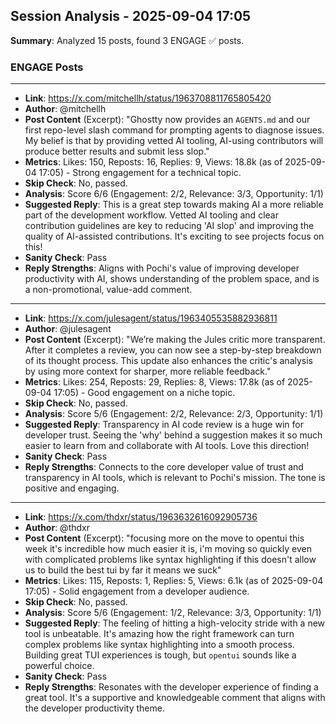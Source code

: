 ## Session Analysis - 2025-09-04 17:05

**Summary**: Analyzed 15 posts, found 3 ENGAGE ✅ posts.

### ENGAGE Posts

---

- **Link**: https://x.com/mitchellh/status/1963708811765805420
- **Author**: @mitchellh
- **Post Content** (Excerpt): "Ghostty now provides an `AGENTS.md` and our first repo-level slash command for prompting agents to diagnose issues. My belief is that by providing vetted AI tooling, AI-using contributors will produce better results and submit less slop."
- **Metrics**: Likes: 150, Reposts: 16, Replies: 9, Views: 18.8k (as of 2025-09-04 17:05) - Strong engagement for a technical topic.
- **Skip Check**: No, passed.
- **Analysis**: Score 6/6 (Engagement: 2/2, Relevance: 3/3, Opportunity: 1/1)
- **Suggested Reply**: This is a great step towards making AI a more reliable part of the development workflow. Vetted AI tooling and clear contribution guidelines are key to reducing 'AI slop' and improving the quality of AI-assisted contributions. It's exciting to see projects focus on this!
- **Sanity Check**: Pass
- **Reply Strengths**: Aligns with Pochi's value of improving developer productivity with AI, shows understanding of the problem space, and is a non-promotional, value-add comment.

---

- **Link**: https://x.com/julesagent/status/1963405535882936811
- **Author**: @julesagent
- **Post Content** (Excerpt): "We’re making the Jules critic more transparent. After it completes a review, you can now see a step-by-step breakdown of its thought process. This update also enhances the critic's analysis by using more context for sharper, more reliable feedback."
- **Metrics**: Likes: 254, Reposts: 29, Replies: 8, Views: 17.8k (as of 2025-09-04 17:05) - Good engagement on a niche topic.
- **Skip Check**: No, passed.
- **Analysis**: Score 5/6 (Engagement: 2/2, Relevance: 2/3, Opportunity: 1/1)
- **Suggested Reply**: Transparency in AI code review is a huge win for developer trust. Seeing the 'why' behind a suggestion makes it so much easier to learn from and collaborate with AI tools. Love this direction!
- **Sanity Check**: Pass
- **Reply Strengths**: Connects to the core developer value of trust and transparency in AI tools, which is relevant to Pochi's mission. The tone is positive and engaging.

---

- **Link**: https://x.com/thdxr/status/1963632616092905736
- **Author**: @thdxr
- **Post Content** (Excerpt): "focusing more on the move to opentui this week it's incredible how much easier it is, i'm moving so quickly even with complicated problems like syntax highlighting if this doesn't allow us to build the best tui by far it means we suck"
- **Metrics**: Likes: 115, Reposts: 1, Replies: 5, Views: 6.1k (as of 2025-09-04 17:05) - Solid engagement from a developer audience.
- **Skip Check**: No, passed.
- **Analysis**: Score 5/6 (Engagement: 1/2, Relevance: 3/3, Opportunity: 1/1)
- **Suggested Reply**: The feeling of hitting a high-velocity stride with a new tool is unbeatable. It's amazing how the right framework can turn complex problems like syntax highlighting into a smooth process. Building great TUI experiences is tough, but `opentui` sounds like a powerful choice.
- **Sanity Check**: Pass
- **Reply Strengths**: Resonates with the developer experience of finding a great tool. It's a supportive and knowledgeable comment that aligns with the developer productivity theme.

